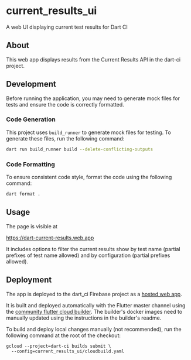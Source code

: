 # current_results_ui

A web UI displaying current test results for Dart CI

## About

This web app displays results from the Current Results API in the dart-ci
project.

## Development

Before running the application, you may need to generate mock files for tests and ensure the code is correctly formatted.

### Code Generation

This project uses `build_runner` to generate mock files for testing. To generate these files, run the following command:

```sh
dart run build_runner build --delete-conflicting-outputs
```

### Code Formatting

To ensure consistent code style, format the code using the following command:

```sh
dart format .
```

## Usage

The page is visible at

https://dart-current-results.web.app

It includes options to filter the current results show by test
name (partial prefixes of test name allowed) and by configuration (partial
prefixes allowed).

## Deployment

The app is deployed to the dart_ci Firebase project as a [hosted web app].


It is built and deployed automatically with the Flutter master channel using the
[community flutter cloud builder]. The builder's docker images need to manually
updated using the instructions in the builder's readme.

To build and deploy local changes manually (not recommended), run the following
command at the root of the checkout:

```
gcloud --project=dart-ci builds submit \
  --config=current_results_ui/cloudbuild.yaml
```

[hosted web app]: https://dart-current-results.app.web/
[community flutter cloud builder]: https://github.com/GoogleCloudPlatform/cloud-builders-community/tree/master/flutter
